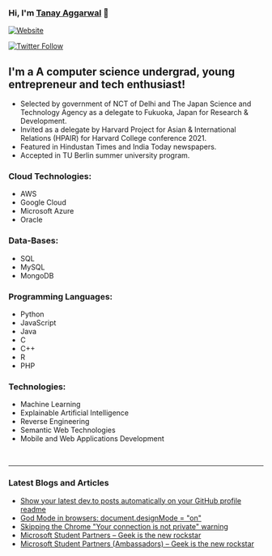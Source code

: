 ### Hi, I'm [Tanay Aggarwal][website] 👋

[![Website](https://img.shields.io/website?down_color=RED&down_message=DOWN&label=tanayaggarwal.me&style=for-the-badge&up_color=%2318C135&up_message=LIVE&url=https%3A%2F%2Ftanayaggarwal.me)](https://tanayaggarwal.me)

[![Twitter Follow](https://img.shields.io/twitter/follow/ImTanayAggarwal?style=social)](https://twitter.com/ImTanayAggarwal)

## I'm a A computer science undergrad, young entrepreneur and tech enthusiast!

- Selected by government of NCT of Delhi and The Japan Science and Technology Agency as a delegate to Fukuoka, Japan for Research & Development.
- Invited as a delegate by Harvard Project for Asian & International Relations (HPAIR) for Harvard College conference 2021.
- Featured in Hindustan Times and India Today newspapers.
- Accepted in TU Berlin summer university program.


### Cloud Technologies: 

- AWS
- Google Cloud
- Microsoft Azure
- Oracle

### Data-Bases: 

- SQL
- MySQL 
- MongoDB

### Programming Languages: 

- Python
- JavaScript
- Java
- C
- C++
- R
- PHP

### Technologies:

- Machine Learning
- Explainable Artificial Intelligence
- Reverse Engineering
- Semantic Web Technologies
- Mobile and Web Applications Development

<br />


---

### Latest Blogs and Articles

<!-- BLOG-POST-LIST:START -->
- [Show your latest dev.to posts automatically on your GitHub profile readme](https://dev.to/gautamkrishnar/show-your-latest-dev-to-posts-automatically-in-your-github-profile-readme-3nk8)
- [God Mode in browsers: document.designMode = "on"](https://dev.to/gautamkrishnar/god-mode-in-browsers-document-designmode-on-2pmo)
- [Skipping the Chrome "Your connection is not private" warning](https://dev.to/gautamkrishnar/quickbits-1-skipping-the-chrome-your-connection-is-not-private-warning-4kp1)
- [Microsoft Student Partners – Geek is the new rockstar](https://dev.to/gautamkrishnar/microsoft-student-partners--geek-is-the-new-rockstar)
- [Microsoft Student Partners (Ambassadors) – Geek is the new rockstar](https://www.gautamkrishnar.com/microsoft-student-partners/)
<!-- BLOG-POST-LIST:END -->



[website]: https://www.tanayaggarwal.me/
